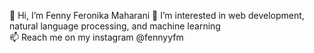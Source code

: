 👋 Hi, I’m Fenny Feronika Maharani
👀 I’m interested in web development, natural language processing, and machine learning  
📫 Reach me on my instagram @fennyyfm

<!---
fennyyfm/fennyyfm is a ✨ special ✨ repository because its `README.md` (this file) appears on your GitHub profile.
You can click the Preview link to take a look at your changes.
--->
